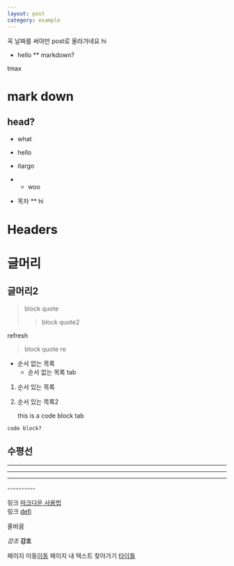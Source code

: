 ```yaml
---
layout: post
category: example
---
```


꼭 날짜를 써야만 post로 올라가네요
hi
* hello
** markdown?

 tmax

# mark down

## head?

* what
* hello
* itargo
* * woo

* 목차
** hi


Headers
=======

# 글머리
## 글머리2

> block quote
>> block quote2


refresh
> block quote re

* 순서 없는 목록
    * 순서 없는 목록 tab

1. 순서 있는 목록
2. 순서 있는 목록2

    this is a code block
    tab

```
code block?
```

수평선
---
***
- - -
<hr/>
----------

링크 [마크다운 사용법](https://gist.github.com/ihoneymon/652be052a0727ad59601)   
링크 [defi](https://defi-sts.com)   
   
   줄바꿈

*강조*
**강조**

페이지 이동[이동](./overview-post.md)
페이지 내 텍스트 찾아가기 [타이틀](#mark-down)
